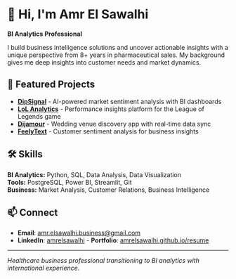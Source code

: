 # 👋 Hi, I'm Amr El Sawalhi

**BI Analytics Professional**

I build business intelligence solutions and uncover actionable insights with a unique perspective from 8+ years in pharmaceutical sales. My background gives me deep insights into customer needs and market dynamics.

## 🚀 Featured Projects

- **[DipSignal](https://github.com/amrelsawalhi/DipSignal)** - AI-powered market sentiment analysis with BI dashboards
- **[LoL Analytics](https://github.com/amrelsawalhi/leagueoflegends)** - Performance insights platform for the League of Legends game
- **[Dijamour](https://github.com/amrelsawalhi/Dijamour-public)** - Wedding venue discovery app with real-time data sync
- **[FeelyText](https://github.com/amrelsawalhi/sentiment-analysis)** - Customer sentiment analysis for business insights

## 🛠 Skills

**BI Analytics:** Python, SQL, Data Analysis, Data Visualization  
**Tools:** PostgreSQL, Power BI, Streamlit, Git  
**Business:** Market Analysis, Customer Relations, Business Intelligence

## 📫 Connect

- **Email**: amr.elsawalhi.business@gmail.com
- **LinkedIn**: [amrelsawalhi](https://www.linkedin.com/in/amrelsawalhi/)
       - **Portfolio**: [amrelsawalhi.github.io/resume](https://amrelsawalhi.github.io/resume/)

---

*Healthcare business professional transitioning to BI analytics with international experience.*

